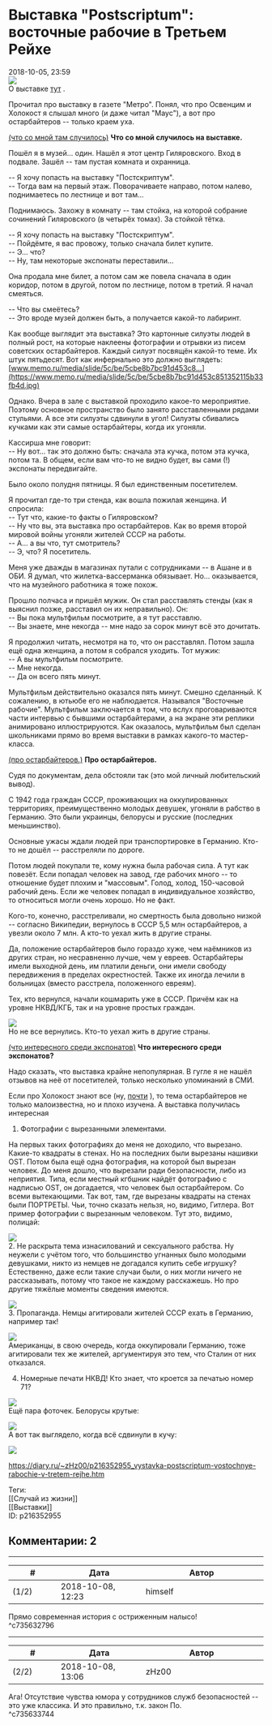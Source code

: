 Выставка "Postscriptum": восточные рабочие в Третьем Рейхе
==========================================================

  
2018-10-05, 23:59  
   [![](https://i.imgur.com/J2AD8Ogl.jpg)](https://i.imgur.com/J2AD8Og.jpg)     
 О выставке  [тут](https://www.memo.ru/ru-ru/projects/vystavka-postscriptum)  .   
   
 Прочитал про выставку в газете "Метро". Понял, что про Освенцим и Холокост я слышал много (и даже читал "Маус"), а вот про остарбайтеров -- только краем уха.   
   
  [(что со мной там случилось)](https://zHz00.diary.ru/p216352955.htm?index=1#linkmore216352955m1)     **Что со мной случилось на выставке.**    
   
 Пошёл я в музей... один. Нашёл я этот центр Гиляровского. Вход в подвале. Зашёл -- там пустая комната и охранница.   
   
 -- Я хочу попасть на выставку "Постскриптум".   
 -- Тогда вам на первый этаж. Поворачиваете направо, потом налево, поднимаетесь по лестнице и вот там...   
   
 Поднимаюсь. Захожу в комнату -- там стойка, на которой собрание сочинений Гиляровского (в четырёх томах). За стойкой тётка.   
   
 -- Я хочу попасть на выставку "Постскриптум".   
 -- Пойдёмте, я вас провожу, только сначала билет купите.   
 -- Э... что?   
 -- Ну, там некоторые экспонаты переставили...   
   
 Она продала мне билет, а потом сам же повела сначала в один коридор, потом в другой, потом по лестнице, потом в третий. Я начал смеяться.   
   
 -- Что вы смеётесь?   
 -- Это вроде музей должен быть, а получается какой-то лабиринт.   
   
 Как вообще выглядит эта выставка? Это картонные силуэты людей в полный рост, на которые наклеены фотографии и отрывки из писем советских остарбайтеров. Каждый силуэт посвящён какой-то теме. Их штук пятьдесят. Вот как инфернально это должно выглядеть:  [www.memo.ru/media/slide/5c/be/5cbe8b7bc91d453c8...](https://www.memo.ru/media/slide/5c/be/5cbe8b7bc91d453c851352115b33fb4d.jpg)    
   
 Однако. Вчера в зале с выставкой проходило какое-то мероприятие. Поэтому основное пространство было занято расставленными рядами стульями. А все эти силуэты сдвинули в угол! Силуэты сбивались кучками как эти самые остарбайтеры, когда их угоняли.   
   
 Кассирша мне говорит:   
 -- Ну вот... так это должно быть: сначала эта кучка, потом эта кучка, потом та. В общем, если вам что-то не видно будет, вы сами (!) экспонаты передвигайте.   
   
 Было около полудня пятницы. Я был единственным посетителем.   
   
 Я прочитал где-то три стенда, как вошла пожилая женщина. И спросила:   
 -- Тут что, какие-то факты о Гиляровском?   
 -- Ну что вы, эта выставка про остарбайтеров. Как во время второй мировой войны угоняли жителей СССР на работы.   
 -- А... а вы что, тут смотритель?   
 -- Э, что? Я посетитель.   
   
 Меня уже дважды в магазинах путали с сотрудниками -- в Ашане и в ОБИ. Я думал, что жилетка-вассерманка обязывает. Но... оказывается, что на музейного работника я тоже похож.   
   
 Прошло полчаса и пришёл мужик. Он стал расставлять стенды (как я выяснил позже, расставил он их неправильно). Он:   
 -- Вы пока мультфильм посмотрите, а я тут расставлю.   
 -- Вы знаете, мне некогда -- мне надо за сорок минут всё это дочитать.   
   
 Я продолжил читать, несмотря на то, что он расставлял. Потом зашла ещё одна женщина, а потом я собрался уходить. Тот мужик:   
 -- А вы мультфильм посмотрите.   
 -- Мне некогда.   
 -- Да он всего пять минут.   
   
 Мультфильм действительно оказался пять минут. Смешно сделанный. К сожалению, в ютьюбе его не наблюдается. Назывался "Восточные рабочие". Мультфильм заключается в том, что вслух проговариваются части интервью с бывшими остарбайтерами, а на экране эти реплики анимировано иллюстрируются. Как оказалось, мультфильм был сделан школьниками прямо во время выставки в рамках какого-то мастер-класса.     
   
  [(про остарбайтеров.)](https://zHz00.diary.ru/p216352955.htm?index=2#linkmore216352955m2)     **Про остарбайтеров.**    
   
 Судя по документам, дела обстояли так (это мой личный любительский вывод).   
   
 С 1942 года граждан СССР, проживающих на оккупированных территориях, преимущественно молодых девушек, угоняли в рабство в Германию. Это были украинцы, белорусы и русские (последних меньшинство).   
   
 Основные ужасы ждали людей при транспортировке в Германию. Кто-то не дошёл -- расстреляли по дороге.   
   
 Потом людей покупали те, кому нужна была рабочая сила. А тут как повезёт. Если попадал человек на завод, где рабочих много -- то отношение будет плохим и "массовым". Голод, холод, 150-часовой рабочий день. Если же человек попадал в индивидуальное хозяйство, то относиться могли очень хорошо. Но не факт.   
   
 Кого-то, конечно, расстреливали, но смертность была довольно низкой -- согласно Википедии, вернулось в СССР 5,5 млн остарбайтеров, а увезли около 7 млн. А кто-то уехал жить в другие страны.   
   
 Да, положение остарбайтеров было гораздо хуже, чем наёмников из других стран, но несравненно лучше, чем у евреев. Остарбайтеры имели выходной день, им платили деньги, они имели свободу передвижения в пределах окрестностей. Также их иногда лечили в больницах (вместо расстрела, положенного евреям).   
   
 Тех, кто вернулся, начали кошмарить уже в СССР. Причём как на уровне НКВД/КГБ, так и на уровне простых граждан.   
   
   [![](https://i.imgur.com/zM3bw5el.jpg)](https://i.imgur.com/zM3bw5e.jpg)     
 Но не все вернулись. Кто-то уехал жить в другие страны.     
   
  [(что интересного среди экспонатов)](https://zHz00.diary.ru/p216352955.htm?index=3#linkmore216352955m3)     **Что интересного среди экспонатов?**    
   
 Надо сказать, что выставка крайне непопулярная. В гугле я не нашёл отзывов на неё от посетителей, только несколько упоминаний в СМИ.   
   
 Если про Холокост знают все (ну,  [почти](https://youtu.be/XafoRRJJVSs?t=48)  ), то тема остарбайтеров не только малоизвестна, но и плохо изучена. А выставка получилась интересная   
   
 1. Фотографии с вырезанными элементами.   
   
 На первых таких фотографиях до меня не доходило, что вырезано. Какие-то квадраты в стенах. Но на последних были вырезаны нашивки OST. Потом была ещё одна фотография, на которой был вырезан человек. До меня дошло, что вырезали ради безопасности, либо из неприятия. Типа, если местный кгбшник найдёт фотографию с надписью OST, он догадается, что человек был остарбайтером. Со всеми вытекающими. Так вот, там, где вырезаны квадраты на стенах были ПОРТРЕТЫ. Чьи, точно сказать нельзя, но, видимо, Гитлера. Вот пример фотографии с вырезанным человеком. Тут это, видимо, полицай:   
   
   [![](https://i.imgur.com/mzD1PSql.jpg)](https://i.imgur.com/mzD1PSq.jpg)     
 2. Не раскрыта тема изнасилований и сексуального рабства. Ну неужели с учётом того, что большинство угнанных было молодыми девушками, никто из немцев не догадался купить себе игрушку? Естественно, даже если такие случаи были, о них могли ничего не рассказывать, потому что такое не каждому расскажешь. Но про другие тяжёлые моменты сведения имеются.   
   
   [![](https://i.imgur.com/pveUnqUl.jpg)](https://i.imgur.com/pveUnqU.jpg)     
 3. Пропаганда. Немцы агитировали жителей СССР ехать в Германию, например так!   
   
   [![](https://i.imgur.com/LW7peqDl.jpg)](https://i.imgur.com/LW7peqD.jpg)     
 Американцы, в свою очередь, когда оккупировали Германию, тоже агитировали тех же жителей, аргументируя это тем, что Сталин от них отказался.   
   
 4. Номерные печати НКВД! Кто знает, что кроется за печатью номер 71?   
   
   [![](https://i.imgur.com/wPrq6OTl.jpg)](https://i.imgur.com/wPrq6OT.jpg)     
 Ещё пара фоточек. Белорусы крутые:   
   
   [![](https://i.imgur.com/o9kT1t6l.jpg)](https://i.imgur.com/o9kT1t6.jpg)     
 А вот так выглядело, когда всё сдвинули в кучу:   
   
   [![](https://i.imgur.com/nH6CcYRl.jpg)](https://i.imgur.com/nH6CcYR.jpg)       
  
<https://diary.ru/~zHz00/p216352955_vystavka-postscriptum-vostochnye-rabochie-v-tretem-rejhe.htm>  
  
Теги:  
[[Случай из жизни]]  
[[Выставки]]  
ID: p216352955  


Комментарии: 2
--------------

  


---



|         #         |              Дата              |                     Автор                     |           ID           |
| --- | --- | --- | --- |
| (1/2) | 2018-10-08, 12:23 | himself | c735632796 |

  
 Прямо современная история с остриженным налысо!   
 ^c735632796

---



|         #         |              Дата              |                     Автор                     |           ID           |
| --- | --- | --- | --- |
| (2/2) | 2018-10-08, 13:06 | zHz00 | c735633744 |

  
 Ага! Отсутствие чувства юмора у сотрудников служб безопасностей -- это уже классика. И это правильно, т.к. закон По.   
 ^c735633744